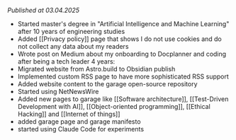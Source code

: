 *Published at 03.04.2025*

- Started master's degree in "Artificial Intelligence and Machine Learning" after 10 years of engineering studies
- Added [[Privacy policy]] page that shows I do not use cookies and do not collect any data about my readers
- Wrote post on Medium about my onboarding to Docplanner and coding after being a tech leader 4 years:
- Migrated website from Astro.build to Obsidian publish
- Implemented custom RSS page to have more sophisticated RSS support
- Added website content to the garage open-source repository
- Started using NetNewsWire
- Added new pages to garage like [[Software architecture]], [[Test-Driven Development with AI]], [[Object-oriented programming]], [[Ethical Hacking]] and [[Internet of things]]
- added garage page and garage manifesto
- started using Claude Code for experiments
